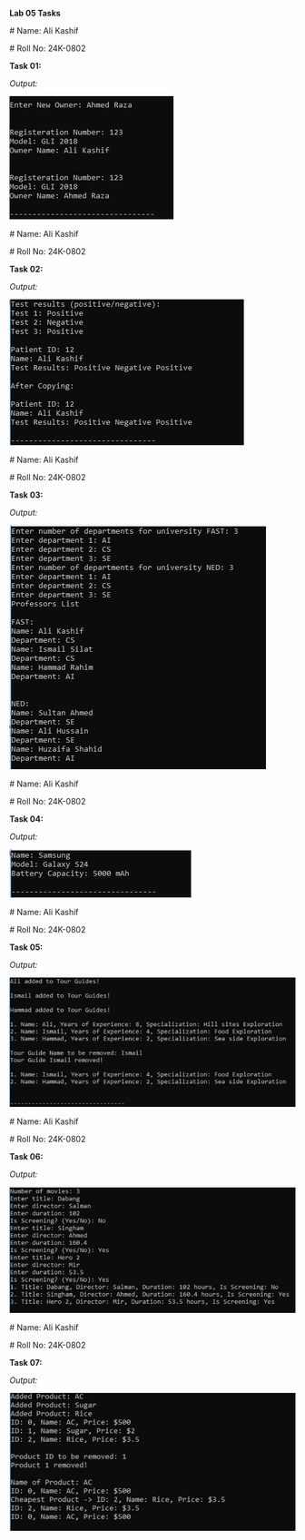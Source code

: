 **Lab 05 Tasks**

\# Name: Ali Kashif

\# Roll No: 24K-0802

**Task 01:**

*Output:*

![](./images/image3.png)

\# Name: Ali Kashif

\# Roll No: 24K-0802

**Task 02:**

*Output:*

![](./images/image1.png)

\# Name: Ali Kashif

\# Roll No: 24K-0802

**Task 03:**

*Output:*

![](./images/image2.png)

\# Name: Ali Kashif

\# Roll No: 24K-0802

**Task 04:**

*Output:*

![](./images/image6.png)

\# Name: Ali Kashif

\# Roll No: 24K-0802

**Task 05:**

*Output:*

![](./images/image4.png)

\# Name: Ali Kashif

\# Roll No: 24K-0802

**Task 06:**

*Output:*

![](./images/image5.png)

\# Name: Ali Kashif

\# Roll No: 24K-0802

**Task 07:**

*Output:*

![](./images/image7.png)
